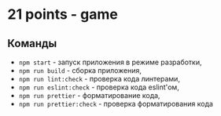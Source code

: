 # 21 points - game

## Команды

- `npm start` - запуск приложения в режиме разработки,
- `npm run build` - сборка приложения,
- `npm run lint:check` - проверка кода линтерами,
- `npm run eslint:check` - проверка кода eslint'ом,
- `npm run prettier` - форматирование кода,
- `npm run prettier:check` - проверка форматирования кода
